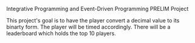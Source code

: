 Integrative Programming and Event-Driven Programming PRELIM Project

This project's goal is to have the player convert a decimal value to its binarty form.
The player will be timed accordingly.
There will be a leaderboard which holds the top 10 players.
